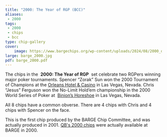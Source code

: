 ```yaml
---
title: "2000: The Year of RGP (BCC)"
aliases:
 - 2000
tags:
 - 2000
 - chips
 - bcc
type: chip-gallery
cover:
    image: https://www.bargechips.org/wp-content/uploads/2024/08/2000_detail.jpg
large: barge_2000.jpg
pdf: barge_2000.pdf
---
```


The chips in the&nbsp; **2000: The Year of RGP** &nbsp;set celebrate two RGPers
winning major poker tournaments.&nbsp;Spencer &#8220;Zorak&#8221; Sun&nbsp;won
the 2000 Tournament of Champions at the
[Orleans Hotel &amp; Casino](http://www.orleanscasino.com/)
in Las Vegas, Nevada.&nbsp;Chris
&#8220;Jesus&#8221; Ferguson&nbsp;won the No-Limit Hold&#8217;em championship
in the 2000 World Series of Poker at&nbsp;
[Binion&#8217;s Horeshoe](http://www.binions.com/)
in
Las Vegas, Nevada.

All 8 chips have a common obverse. There are 4 chips with Chris and 4 chips with Spencer on the face.

This is the first chip produced by the BARGE Chip Committee, and was actually produced in 2001.
[QB's 2000 chips](2000-qb) were actually available at BARGE in 2000.
